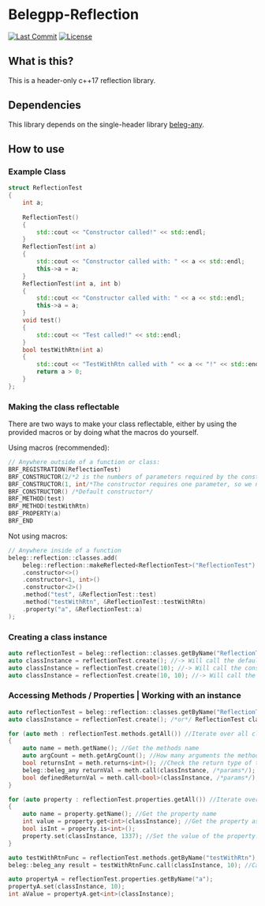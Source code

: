 # Belegpp-Reflection

[![Last Commit](https://img.shields.io/github/last-commit/belegpp/belegpp-reflection?style=for-the-badge)](https://github.com/belegpp/belegpp-reflection/commits)
[![License](https://img.shields.io/github/license/belegpp/belegpp-reflection?style=for-the-badge)](https://github.com/belegpp/belegpp-reflection/blob/master/LICENSE)

## What is this?
This is a header-only c++17 reflection library.

## Dependencies
This library depends on the single-header library [beleg-any](https://github.com/belegpp/belegpp-any).

## How to use
### Example Class
```cpp
struct ReflectionTest
{
	int a;
	
	ReflectionTest()
	{
		std::cout << "Constructor called!" << std::endl;
	}
	ReflectionTest(int a)
	{
		std::cout << "Constructor called with: " << a << std::endl;
		this->a = a;
	}
	ReflectionTest(int a, int b)
	{
		std::cout << "Constructor called with: " << a << std::endl;
		this->a = a;
	}
	void test()
	{
		std::cout << "Test called!" << std::endl;
	}
	bool testWithRtn(int a)
	{
		std::cout << "TestWithRtn called with " << a << "!" << std::endl;
		return a > 0;
	}
};
```
### Making the class reflectable
There are two ways to make your class reflectable, either by using the provided macros or by doing what the macros do yourself.

Using macros (recommended):
```cpp
// Anywhere outside of a function or class:
BRF_REGISTRATION(ReflectionTest)
BRF_CONSTRUCTOR(2/*2 is the numbers of parameters required by the constructor*/)
BRF_CONSTRUCTOR(1, int/*The constructor requires one parameter, so we need to specify the data-type of the arugment that is required - this is only required for constructors that have one parameter.*/)
BRF_CONSTRUCTOR() /*Default constructor*/
BRF_METHOD(test)
BRF_METHOD(testWithRtn)
BRF_PROPERTY(a)
BRF_END
```

Not using macros:
```cpp
// Anywhere inside of a function
beleg::reflection::classes.add(
	beleg::reflection::makeReflected<ReflectionTest>("ReflectionTest")
	.constructor<>()
	.constructor<1, int>()
	.constructor<2>()
	.method("test", &ReflectionTest::test)
	.method("testWithRtn", &ReflectionTest::testWithRtn)
	.property("a", &ReflectionTest::a)
);
```

### Creating a class instance
```cpp
auto reflectionTest = beleg::reflection::classes.getByName("ReflectionTest");
auto classInstance = reflectionTest.create(); //-> Will call the default constructor
auto classInstance = reflectionTest.create(10); //-> Will call the constructor that takes one argument
auto classInstance = reflectionTest.create(10, 10); //-> Will call the constructor that takes two arguments
```

### Accessing Methods / Properties | Working with an instance
```cpp
auto reflectionTest = beleg::reflection::classes.getByName("ReflectionTest");
auto classInstance = reflectionTest.create(); /*or*/ ReflectionTest classInstance;

for (auto meth : reflectionTest.methods.getAll()) //Iterate over all class methods
{
	auto name = meth.getName(); //Get the methods name
	auto argCount = meth.getArgCount(); //How many arguments the method takes
	bool returnsInt = meth.returns<int>(); //Check the return type of the function
	beleg::beleg_any returnVal = meth.call(classInstance, /*params*/); //Can hold any value
	bool definedReturnVal = meth.call<bool>(classInstance, /*params*/);
}

for (auto property : reflectionTest.properties.getAll()) //Iterate over all class properties
{
	auto name = property.getName(); //Get the property name
	int value = property.get<int>(classInstance); //Get the property as an int
	bool isInt = property.is<int>();
	property.set(classInstance, 1337); //Set the value of the property.
}

auto testWithRtnFunc = reflectionTest.methods.getByName("testWithRtn"); //Get function by name
beleg::beleg_any result = testWithRtnFunc.call(classInstance, 10); //Call the function and store the return value as beleg::beleg_any

auto propertyA = reflectionTest.properties.getByName("a");
propertyA.set(classInstance, 10);
int aValue = propertyA.get<int>(classInstance);
```